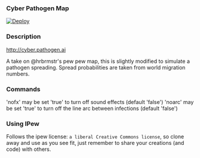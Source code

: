 ### Cyber Pathogen Map
[![Deploy](https://www.herokucdn.com/deploy/button.png)](https://heroku.com/deploy)

### Description

http://cyber.pathogen.ai


A take on @hrbrmstr's pew pew map, this is slightly modified to simulate a pathogen spreading.  Spread probabilities are taken from world migration numbers.

### Commands
'nofx' may be set 'true' to turn off sound effects (default 'false')
'noarc' may be set 'true' to turn off the line arc between infections (default 'false')

### Using IPew

Follows the ipew license: `a liberal Creative Commons license`, so clone away and use as you see fit, just remember to share your creations (and code) with others.
